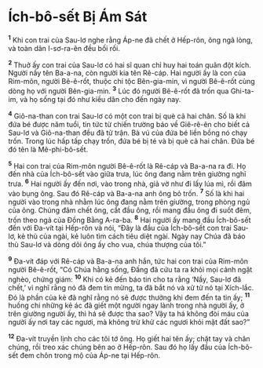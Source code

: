 # Ích-bô-sết Bị Ám Sát
<sup><b>1</b></sup> Khi con trai của Sau-lơ nghe rằng Áp-ne đã chết ở Hếp-rôn, ông ngã lòng, và toàn dân I-sơ-ra-ên đều bối rối.

<sup><b>2</b></sup> Thuở ấy con trai của Sau-lơ có hai sĩ quan chỉ huy hai toán quân đột kích. Người nầy tên Ba-a-na, còn người kia tên Rê-cáp. Hai người ấy là con của Rim-môn, người Bê-ê-rốt, thuộc chi tộc Bên-gia-min, vì người Bê-ê-rốt cùng dòng họ với người Bên-gia-min. <sup><b>3</b></sup> Lúc đó người Bê-ê-rốt đã trốn qua Ghi-ta-im, và họ sống tại đó như kiều dân cho đến ngày nay.

<sup><b>4</b></sup> Giô-na-than con trai Sau-lơ có một con trai bị què cả hai chân. Số là khi đứa bé được năm tuổi, tin tức từ chiến trường báo về Giê-rê-ên cho biết cả Sau-lơ và Giô-na-than đều đã tử trận. Bà vú của đứa bé liền bồng nó chạy trốn. Trong lúc hấp tấp chạy trốn, đứa bé bị té và bị què cả hai chân. Ðứa bé đó tên là Mê-phi-bô-sết.

<sup><b>5</b></sup> Hai con trai của Rim-môn người Bê-ê-rốt là Rê-cáp và Ba-a-na ra đi. Họ đến nhà của Ích-bô-sết vào giữa trưa, lúc ông đang nằm trên giường nghỉ trưa. <sup><b>6</b></sup> Hai người ấy đến nơi, vào trong nhà, giả vờ như đi lấy lúa mì, rồi đâm vào bụng ông. Sau đó Rê-cáp và Ba-a-na anh ông bỏ trốn. <sup><b>7</b></sup> Số là khi hai người vào trong nhà nhằm lúc ông đang nằm trên giường, trong phòng ngủ của ông. Chúng đâm chết ông, cắt đầu ông, rồi mang đầu ông đi suốt đêm, trốn theo ngả của Ðồng Bằng A-ra-ba. <sup><b>8</b></sup> Hai người ấy mang đầu Ích-bô-sết đến với Ða-vít tại Hếp-rôn và nói, “Ðây là đầu của Ích-bô-sết con trai Sau-lơ, kẻ thù của ngài, kẻ luôn tìm cách tiêu diệt ngài. Ngày nay Chúa đã báo thù Sau-lơ và dòng dõi ông ấy cho vua, chúa thượng của tôi.”

<sup><b>9</b></sup> Ða-vít đáp với Rê-cáp và Ba-a-na anh hắn, tức hai con trai của Rim-môn người Bê-ê-rốt, “Có Chúa hằng sống, Ðấng đã cứu ta ra khỏi mọi cảnh ngặt nghèo, chứng giám: <sup><b>10</b></sup> Khi có kẻ đến báo tin cho ta rằng ‘Nầy, Sau-lơ đã chết,’ vì nghĩ rằng nó đã đem tin mừng, ta đã bắt nó và xử tử nó tại Xích-lắc. Ðó là phần của kẻ đã nghĩ rằng nó sẽ được thưởng khi đem đến ta tin ấy; <sup><b>11</b></sup> huống chi những kẻ ác đã giết một người ngay lành trong nhà người ấy, ở trên giường người ấy, thì há sẽ được tha sao? Vậy ta há không đòi máu của người ấy nơi tay các ngươi, mà không trừ khử các ngươi khỏi mặt đất sao?”

<sup><b>12</b></sup> Ða-vít truyền lịnh cho các tôi tớ ông. Họ giết hai tên ấy; chặt tay và chân chúng, rồi treo xác chúng bên ao ở Hếp-rôn. Sau đó họ lấy đầu của Ích-bô-sết đem chôn trong mộ của Áp-ne tại Hếp-rôn.


